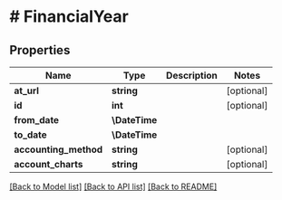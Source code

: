 # # FinancialYear

## Properties

Name | Type | Description | Notes
------------ | ------------- | ------------- | -------------
**at_url** | **string** |  | [optional]
**id** | **int** |  | [optional]
**from_date** | **\DateTime** |  |
**to_date** | **\DateTime** |  |
**accounting_method** | **string** |  | [optional]
**account_charts** | **string** |  | [optional]

[[Back to Model list]](../../README.md#models) [[Back to API list]](../../README.md#endpoints) [[Back to README]](../../README.md)
